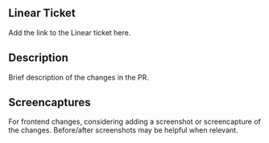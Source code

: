 ## Linear Ticket

Add the link to the Linear ticket here.

## Description

Brief description of the changes in the PR.

## Screencaptures

For frontend changes, considering adding a screenshot or screencapture of the changes.
Before/after screenshots may be helpful when relevant.
